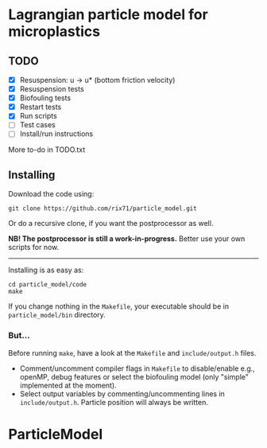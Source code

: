 # Lagrangian particle model for microplastics

## TODO

- [x] Resuspension: u -> u\* (bottom friction velocity)
- [x] Resuspension tests
- [x] Biofouling tests
- [x] Restart tests
- [x] Run scripts
- [ ] Test cases
- [ ] Install/run instructions

More to-do in TODO.txt

## Installing

Download the code using:
```
git clone https://github.com/rix71/particle_model.git
```
Or do a recursive clone, if you want the postprocessor as well.

**NB! The postprocessor is still a work-in-progress.** Better use your own scripts for now.

---

Installing is as easy as:
```
cd particle_model/code
make
```

If you change nothing in the `Makefile`, your executable should be in `particle_model/bin` directory.

### But...

Before running `make`, have a look at the `Makefile` and `include/output.h` files.
+ Comment/uncomment compiler flags in `Makefile` to disable/enable e.g., openMP, debug features or select the biofouling model (only "simple" implemented at the moment).
+ Select output variables by commenting/uncommenting lines in `include/output.h`. Particle position will always be written.
# ParticleModel

